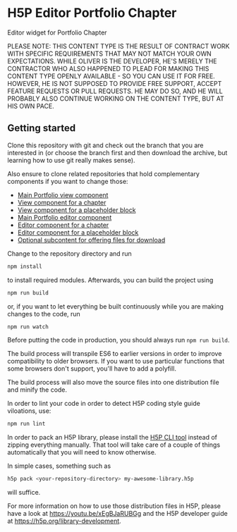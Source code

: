 H5P Editor Portfolio Chapter
==========

Editor widget for Portfolio Chapter

PLEASE NOTE: THIS CONTENT TYPE IS THE RESULT OF CONTRACT WORK WITH SPECIFIC
REQUIREMENTS THAT MAY NOT MATCH YOUR OWN EXPECTATIONS. WHILE OLIVER IS THE
DEVELOPER, HE'S MERELY THE CONTRACTOR WHO ALSO HAPPENED TO PLEAD FOR MAKING THIS
CONTENT TYPE OPENLY AVAILABLE - SO YOU CAN USE IT FOR FREE. HOWEVER, HE IS NOT
SUPPOSED TO PROVIDE FREE SUPPORT, ACCEPT FEATURE REQUESTS OR PULL REQUESTS. HE
MAY DO SO, AND HE WILL PROBABLY ALSO CONTINUE WORKING ON THE CONTENT TYPE, BUT
AT HIS OWN PACE.

## Getting started
Clone this repository with git and check out the branch that you are interested
in (or choose the branch first and then download the archive, but learning
how to use git really makes sense).

Also ensure to clone related repositories that hold complementary components if
you want to change those:
- [Main Portfolio view component](https://github.com/otacke/h5p-portfolio)
- [View component for a chapter](https://github.com/otacke/h5p-portfolio-chapter)
- [View component for a placeholder block](https://github.com/otacke/h5p-portfolio-placeholder)
- [Main Portfolio editor component](https://github.com/otacke/h5p-editor-portfolio)
- [Editor component for a chapter](https://github.com/otacke/h5p-editor-portfolio-chapter)
- [Editor component for a placeholder block](https://github.com/otacke/h5p-editor-portfolio-placeholder)
- [Optional subcontent for offering files for download](https://github.com/otacke/h5p-file-for-download)

Change to the repository directory and run
```bash
npm install
```

to install required modules. Afterwards, you can build the project using
```bash
npm run build
```

or, if you want to let everything be built continuously while you are making
changes to the code, run
```bash
npm run watch
```
Before putting the code in production, you should always run `npm run build`.

The build process will transpile ES6 to earlier versions in order to improve
compatibility to older browsers. If you want to use particular functions that
some browsers don't support, you'll have to add a polyfill.

The build process will also move the source files into one distribution file and
minify the code.

In order to lint your code in order to detect H5P coding style guide viloations,
use:
```bash
npm run lint
```
In order to pack an H5P library, please install the
[H5P CLI tool](https://h5p.org/h5p-cli-guide) instead of zipping everything
manually. That tool will take care of a couple of things automatically that you
will need to know otherwise.

In simple cases, something such as
```bash
h5p pack <your-repository-directory> my-awesome-library.h5p
```
will suffice.

For more information on how to use those distribution files in H5P, please have
a look at https://youtu.be/xEgBJaRUBGg and the H5P developer guide at
https://h5p.org/library-development.
